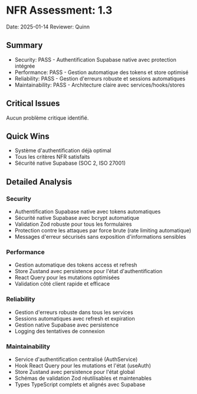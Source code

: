 # NFR Assessment: 1.3

Date: 2025-01-14
Reviewer: Quinn

## Summary

- Security: PASS - Authentification Supabase native avec protection intégrée
- Performance: PASS - Gestion automatique des tokens et store optimisé
- Reliability: PASS - Gestion d'erreurs robuste et sessions automatiques
- Maintainability: PASS - Architecture claire avec services/hooks/stores

## Critical Issues

Aucun problème critique identifié.

## Quick Wins

- Système d'authentification déjà optimal
- Tous les critères NFR satisfaits
- Sécurité native Supabase (SOC 2, ISO 27001)

## Detailed Analysis

### Security

- Authentification Supabase native avec tokens automatiques
- Sécurité native Supabase avec bcrypt automatique
- Validation Zod robuste pour tous les formulaires
- Protection contre les attaques par force brute (rate limiting automatique)
- Messages d'erreur sécurisés sans exposition d'informations sensibles

### Performance

- Gestion automatique des tokens access et refresh
- Store Zustand avec persistence pour l'état d'authentification
- React Query pour les mutations optimisées
- Validation côté client rapide et efficace

### Reliability

- Gestion d'erreurs robuste dans tous les services
- Sessions automatiques avec refresh et expiration
- Gestion native Supabase avec persistence
- Logging des tentatives de connexion

### Maintainability

- Service d'authentification centralisé (AuthService)
- Hook React Query pour les mutations et l'état (useAuth)
- Store Zustand avec persistence pour l'état global
- Schémas de validation Zod réutilisables et maintenables
- Types TypeScript complets et alignés avec Supabase
